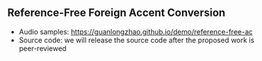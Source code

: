 ## Reference-Free Foreign Accent Conversion

- Audio samples: https://guanlongzhao.github.io/demo/reference-free-ac
- Source code: we will release the source code after the proposed work is peer-reviewed
